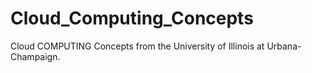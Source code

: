 # Cloud_Computing_Concepts
Cloud COMPUTING Concepts from the University of Illinois at Urbana-Champaign.
